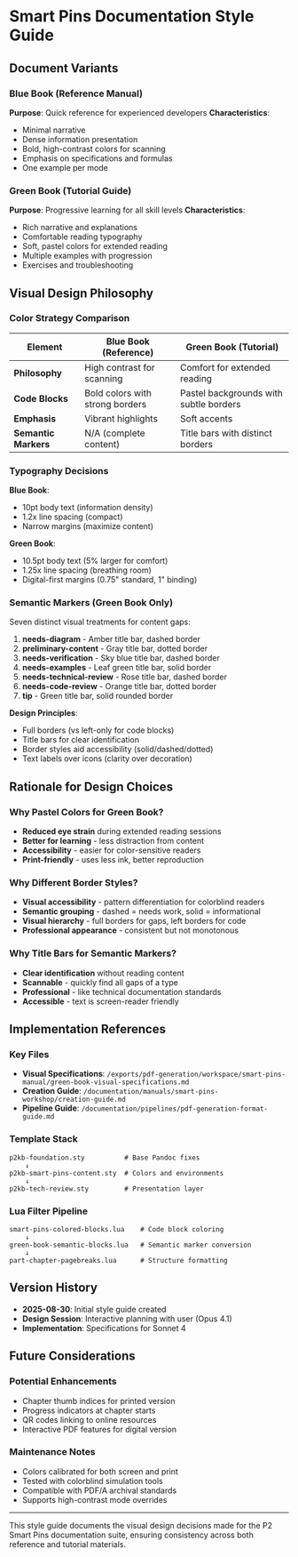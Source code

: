 # Smart Pins Documentation Style Guide

## Document Variants

### Blue Book (Reference Manual)
**Purpose**: Quick reference for experienced developers
**Characteristics**:
- Minimal narrative
- Dense information presentation
- Bold, high-contrast colors for scanning
- Emphasis on specifications and formulas
- One example per mode

### Green Book (Tutorial Guide)
**Purpose**: Progressive learning for all skill levels
**Characteristics**:
- Rich narrative and explanations
- Comfortable reading typography
- Soft, pastel colors for extended reading
- Multiple examples with progression
- Exercises and troubleshooting

## Visual Design Philosophy

### Color Strategy Comparison

| Element | Blue Book (Reference) | Green Book (Tutorial) |
|---------|----------------------|----------------------|
| **Philosophy** | High contrast for scanning | Comfort for extended reading |
| **Code Blocks** | Bold colors with strong borders | Pastel backgrounds with subtle borders |
| **Emphasis** | Vibrant highlights | Soft accents |
| **Semantic Markers** | N/A (complete content) | Title bars with distinct borders |

### Typography Decisions

**Blue Book**:
- 10pt body text (information density)
- 1.2x line spacing (compact)
- Narrow margins (maximize content)

**Green Book**:
- 10.5pt body text (5% larger for comfort)
- 1.25x line spacing (breathing room)
- Digital-first margins (0.75" standard, 1" binding)

### Semantic Markers (Green Book Only)

Seven distinct visual treatments for content gaps:

1. **needs-diagram** - Amber title bar, dashed border
2. **preliminary-content** - Gray title bar, dotted border
3. **needs-verification** - Sky blue title bar, dashed border
4. **needs-examples** - Leaf green title bar, solid border
5. **needs-technical-review** - Rose title bar, dashed border
6. **needs-code-review** - Orange title bar, dotted border
7. **tip** - Green title bar, solid rounded border

**Design Principles**:
- Full borders (vs left-only for code blocks)
- Title bars for clear identification
- Border styles aid accessibility (solid/dashed/dotted)
- Text labels over icons (clarity over decoration)

## Rationale for Design Choices

### Why Pastel Colors for Green Book?
- **Reduced eye strain** during extended reading sessions
- **Better for learning** - less distraction from content
- **Accessibility** - easier for color-sensitive readers
- **Print-friendly** - uses less ink, better reproduction

### Why Different Border Styles?
- **Visual accessibility** - pattern differentiation for colorblind readers
- **Semantic grouping** - dashed = needs work, solid = informational
- **Visual hierarchy** - full borders for gaps, left borders for code
- **Professional appearance** - consistent but not monotonous

### Why Title Bars for Semantic Markers?
- **Clear identification** without reading content
- **Scannable** - quickly find all gaps of a type
- **Professional** - like technical documentation standards
- **Accessible** - text is screen-reader friendly

## Implementation References

### Key Files
- **Visual Specifications**: `/exports/pdf-generation/workspace/smart-pins-manual/green-book-visual-specifications.md`
- **Creation Guide**: `/documentation/manuals/smart-pins-workshop/creation-guide.md`
- **Pipeline Guide**: `/documentation/pipelines/pdf-generation-format-guide.md`

### Template Stack
```
p2kb-foundation.sty          # Base Pandoc fixes
    ↓
p2kb-smart-pins-content.sty  # Colors and environments
    ↓
p2kb-tech-review.sty         # Presentation layer
```

### Lua Filter Pipeline
```
smart-pins-colored-blocks.lua    # Code block coloring
    ↓
green-book-semantic-blocks.lua   # Semantic marker conversion
    ↓
part-chapter-pagebreaks.lua      # Structure formatting
```

## Version History

- **2025-08-30**: Initial style guide created
- **Design Session**: Interactive planning with user (Opus 4.1)
- **Implementation**: Specifications for Sonnet 4

## Future Considerations

### Potential Enhancements
- Chapter thumb indices for printed version
- Progress indicators at chapter starts
- QR codes linking to online resources
- Interactive PDF features for digital version

### Maintenance Notes
- Colors calibrated for both screen and print
- Tested with colorblind simulation tools
- Compatible with PDF/A archival standards
- Supports high-contrast mode overrides

---

This style guide documents the visual design decisions made for the P2 Smart Pins documentation suite, ensuring consistency across both reference and tutorial materials.